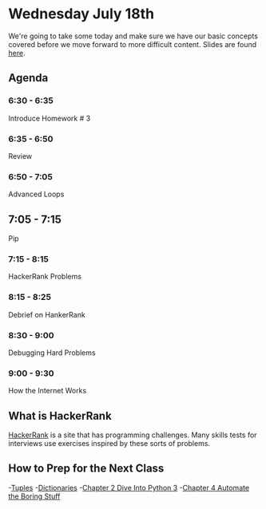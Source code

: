 # Wednesday July 18th
We're going to take some today and make sure we have our basic concepts covered before we move forward to more difficult content. Slides are found [here](). 

## Agenda
### 6:30 - 6:35
Introduce Homework # 3
### 6:35 - 6:50
Review
### 6:50 - 7:05
Advanced Loops
## 7:05 - 7:15
Pip
### 7:15 - 8:15
HackerRank Problems
### 8:15 - 8:25
Debrief on HankerRank
### 8:30 - 9:00
Debugging Hard Problems
### 9:00 - 9:30
How the Internet Works

## What is HackerRank
[HackerRank](https://www.hackerrank.com) is a site that has programming challenges. Many skills tests for interviews use exercises inspired by these sorts of problems.

## How to Prep for the Next Class
-[Tuples](https://www.digitalocean.com/community/tutorials/understanding-tuples-in-python-3)
-[Dictionaries](https://www.digitalocean.com/community/tutorials/understanding-dictionaries-in-python-3)
-[Chapter 2 Dive Into Python 3](http://www.diveintopython3.net/native-datatypes.html)
-[Chapter 4 Automate the Boring Stuff](https://automatetheboringstuff.com/chapter4/)
